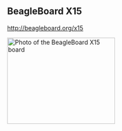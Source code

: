 BeagleBoard X15
---------------

http://beagleboard.org/x15

<img src="http://beagleboard.org/static/images/BeagleBoard-X15.png"
  style="width:250px;height:200px;"
  alt="Photo of the BeagleBoard X15 board" border="0"/>
